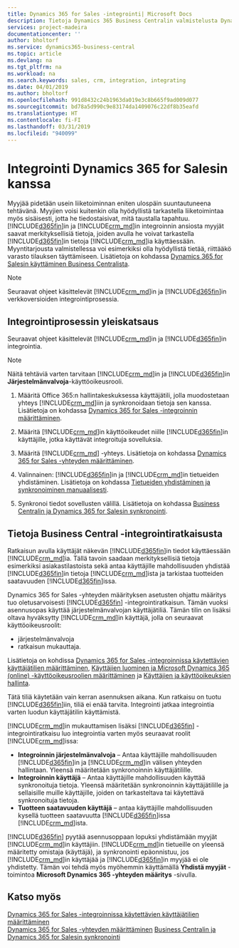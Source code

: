 ```yaml
---
title: Dynamics 365 for Sales -integrointi| Microsoft Docs
description: Tietoja Dynamics 365 Business Centralin valmistelusta Dynamics 365 for Sales -integrointia varten.
services: project-madeira
documentationcenter: ''
author: bholtorf
ms.service: dynamics365-business-central
ms.topic: article
ms.devlang: na
ms.tgt_pltfrm: na
ms.workload: na
ms.search.keywords: sales, crm, integration, integrating
ms.date: 04/01/2019
ms.author: bholtorf
ms.openlocfilehash: 991d8432c24b1963da019e3c8b665f9ad009d077
ms.sourcegitcommit: bd78a5d990c9e83174da1409076c22df8b35eafd
ms.translationtype: HT
ms.contentlocale: fi-FI
ms.lasthandoff: 03/31/2019
ms.locfileid: "940099"
---
```

# <a name="integrating-with-dynamics-365-for-sales"></a>Integrointi Dynamics 365 for Salesin kanssa
Myyjää pidetään usein liiketoiminnan eniten ulospäin suuntautuneena tehtävänä. Myyjien voisi kuitenkin olla hyödyllistä tarkastella liiketoimintaa myös sisäisesti, jotta he tiedostaisivat, mitä taustalla tapahtuu. [!INCLUDE[d365fin](includes/d365fin_md.md)]in ja [!INCLUDE[crm_md](includes/crm_md.md)]in integroinnin ansiosta myyjät saavat merkityksellisiä tietoja, joiden avulla he voivat tarkastella [!INCLUDE[d365fin](includes/d365fin_md.md)]in tietoja [!INCLUDE[crm_md](includes/crm_md.md)]ia käyttäessään. Myyntitarjousta valmistellessa voi esimerkiksi olla hyödyllistä tietää, riittääkö varasto tilauksen täyttämiseen. Lisätietoja on kohdassa [Dynamics 365 for Salesin käyttäminen Business Centralista](marketing-integrate-dynamicscrm.md).

> [!Note]
> Seuraavat ohjeet käsittelevät [!INCLUDE[crm_md](includes/crm_md.md)]in ja [!INCLUDE[d365fin](includes/d365fin_md.md)]in verkkoversioiden integrointiprosessia.

<!--## Software Requirements
You must have an Office 365 subscription, and both [!INCLUDE[crm_md](includes/crm_md.md)] and [!INCLUDE[d365fin](includes/d365fin_md.md)] must be part of the same organization.  -->

## <a name="overview-of-the-integration-process"></a>Integrointiprosessin yleiskatsaus
Seuraavat ohjeet käsittelevät [!INCLUDE[crm_md](includes/crm_md.md)]in ja [!INCLUDE[d365fin](includes/d365fin_md.md)]in integrointia.

> [!Note]  
> Näitä tehtäviä varten tarvitaan [!INCLUDE[crm_md](includes/crm_md.md)]in ja [!INCLUDE[d365fin](includes/d365fin_md.md)]in **Järjestelmänvalvoja**-käyttöoikeusrooli.  

1. Määritä Office 365:n hallintakeskuksessa käyttäjätili, jolla muodostetaan yhteys [!INCLUDE[crm_md](includes/crm_md.md)]iin ja synkronoidaan tietoja sen kanssa. Lisätietoja on kohdassa [Dynamics 365 for Sales -integroinnin määrittäminen](admin-setting-up-integration-with-dynamics-sales.md).

2. Määritä [!INCLUDE[crm_md](includes/crm_md.md)]in käyttöoikeudet niille [!INCLUDE[d365fin](includes/d365fin_md.md)]in käyttäjille, jotka käyttävät integroituja sovelluksia.

3. Määritä [!INCLUDE[crm_md](includes/crm_md.md)] -yhteys. Lisätietoja on kohdassa [Dynamics 365 for Sales -yhteyden määrittäminen](admin-how-to-set-up-a-dynamics-crm-connection.md).  

4. Valinnainen: [!INCLUDE[d365fin](includes/d365fin_md.md)]in ja [!INCLUDE[crm_md](includes/crm_md.md)]in tietueiden yhdistäminen. Lisätietoja on kohdassa [Tietueiden yhdistäminen ja synkronoiminen manuaalisesti](admin-how-to-couple-and-synchronize-records-manually.md).

5. Synkronoi tiedot sovellusten välillä. Lisätietoja on kohdassa [Business Centralin ja Dynamics 365 for Salesin synkronointi](admin-synchronizing-business-central-and-sales.md).  

## <a name="about-the-business-central-integration-solution"></a>Tietoja Business Central -integrointiratkaisusta
Ratkaisun avulla käyttäjät näkevän [!INCLUDE[d365fin](includes/d365fin_md.md)]in tiedot käyttäessään [!INCLUDE[crm_md](includes/crm_md.md)]ia. Tällä tavoin saadaan merkityksellisiä tietoja esimerkiksi asiakastilastoista sekä antaa käyttäjille mahdollisuuden yhdistää [!INCLUDE[d365fin](includes/d365fin_md.md)]in tietoja [!INCLUDE[crm_md](includes/crm_md.md)]ista ja tarkistaa tuotteiden saatavuuden [!INCLUDE[d365fin](includes/d365fin_md.md)]issa.

Dynamics 365 for Sales -yhteyden määrityksen asetusten ohjattu määritys tuo oletusarvoisesti [!INCLUDE[d365fin](includes/d365fin_md.md)] -integrointiratkaisun. Tämän vuoksi asennusopas käyttää järjestelmänvalvojan käyttäjätiliä. Tämän tilin on lisäksi oltava hyväksytty [!INCLUDE[crm_md](includes/crm_md.md)]in käyttäjä, jolla on seuraavat käyttöoikeusroolit:

* järjestelmänvalvoja  
* ratkaisun mukauttaja.  

Lisätietoja on kohdissa [Dynamics 365 for Sales -integroinnissa käytettävien käyttäjätilien määrittäminen](admin-setting-up-integration-with-dynamics-sales.md), [Käyttäjien luominen ja Microsoft Dynamics 365 (online) -käyttöoikeusroolien määrittäminen](/dynamics365/customer-engagement/admin/create-users-assign-online-security-roles.md) ja [Käyttäjien ja käyttöoikeuksien hallinta](ui-how-users-permissions.md).  

Tätä tiliä käytetään vain kerran asennuksen aikana. Kun ratkaisu on tuotu [!INCLUDE[d365fin](includes/d365fin_md.md)]iin, tiliä ei enää tarvita. Integrointi jatkaa integrointia varten luodun käyttäjätilin käyttämistä.

[!INCLUDE[crm_md](includes/crm_md.md)]in mukauttamisen lisäksi [!INCLUDE[d365fin](includes/d365fin_md.md)] -integrointiratkaisu luo integrointia varten myös seuraavat roolit [!INCLUDE[crm_md](includes/crm_md.md)]issa:

* **Integroinnin järjestelmänvalvoja** – Antaa käyttäjille mahdollisuuden [!INCLUDE[d365fin](includes/d365fin_md.md)]in ja [!INCLUDE[crm_md](includes/crm_md.md)]in välisen yhteyden hallintaan. Yleensä määritetään synkronoinnin käyttäjätilille.  
* **Integroinnin käyttäjä** – Antaa käyttäjille mahdollisuuden käyttää synkronoituja tietoja. Yleensä määritetään synkronoinnin käyttäjätilille ja sellaisille muille käyttäjille, joiden on tarkasteltava tai käytettävä synkronoituja tietoja.
* **Tuotteen saatavuuden käyttäjä** – antaa käyttäjille mahdollisuuden kysellä tuotteen saatavuutta [!INCLUDE[d365fin](includes/d365fin_md.md)]issa [!INCLUDE[crm_md](includes/crm_md.md)]ista.

[!INCLUDE[d365fin](includes/d365fin_md.md)] pyytää asennusoppaan lopuksi yhdistämään myyjät [!INCLUDE[crm_md](includes/crm_md.md)]in käyttäjiin. [!INCLUDE[crm_md](includes/crm_md.md)]in tietueille on yleensä määritetty omistaja (käyttäjä), ja synkronointi epäonnistuu, jos [!INCLUDE[crm_md](includes/crm_md.md)]in käyttäjää ja [!INCLUDE[d365fin](includes/d365fin_md.md)]in myyjää ei ole yhdistetty. Tämän voi tehdä myös myöhemmin käyttämällä **Yhdistä myyjät** -toimintoa **Microsoft Dynamics 365 -yhteyden määritys** -sivulla.

## <a name="see-also"></a>Katso myös  
[Dynamics 365 for Sales -integroinnissa käytettävien käyttäjätilien määrittäminen](admin-setting-up-integration-with-dynamics-sales.md)  
[Dynamics 365 for Sales -yhteyden määrittäminen](admin-how-to-set-up-a-dynamics-crm-connection.md)
[Business Centralin ja Dynamics 365 for Salesin synkronointi](admin-synchronizing-business-central-and-sales.md)
